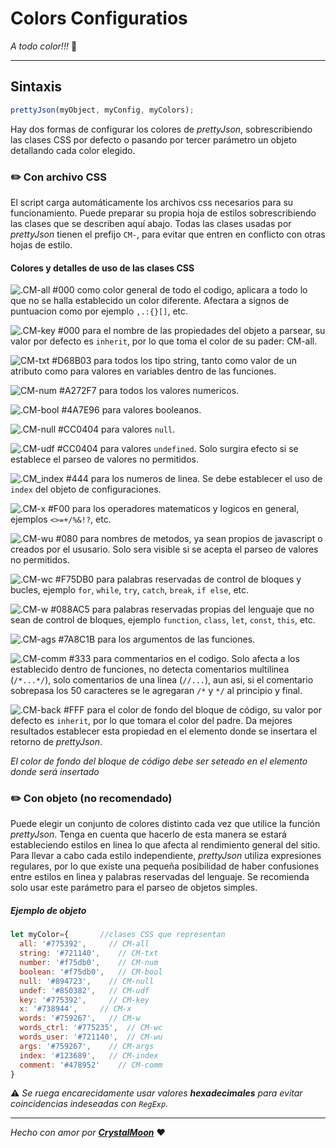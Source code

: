 # Colors Configuratios
_A todo color!!!_ :art:

---
## Sintaxis
```javascript
prettyJson(myObject, myConfig, myColors);
```
Hay dos formas de configurar los colores de _prettyJson_, sobrescribiendo las clases CSS por defecto o pasando por tercer parámetro un objeto detallando cada color elegido.

### :pencil2: Con archivo CSS
El script carga automáticamente los archivos css necesarios para su funcionamiento. Puede preparar su propia hoja de estilos sobrescribiendo las clases que se describen aquí abajo. Todas las clases usadas por _prettyJson_ tienen el prefijo `CM-`, para evitar que entren en conflicto con otras hojas de estilo. 

#### Colores y detalles de uso de las clases CSS
![.CM-all #000](https://img.shields.io/badge/CM--all-%23000-%23000 "#000")  como color general de todo el codigo, aplicara a todo lo que no se halla establecido un color diferente. Afectara a signos de puntuacion como por ejemplo `,.:{}[]`, etc.

![.CM-key #000](https://img.shields.io/badge/CM--key-%23000-%23000 "#000")  para el nombre de las propiedades del objeto a parsear, su valor por defecto es `inherit`, por lo que toma el color de su pader: CM-all.
    
![CM-txt #D68B03](https://img.shields.io/badge/CM--txt-%23D68B03-%23D68B03 "#D68B03")  para todos los tipo string, tanto como valor de un atributo como para valores en variables dentro de las funciones.
  
![CM-num #A272F7](https://img.shields.io/badge/CM--num-%23A272F7-%23A272F7 "#A272F7")  para todos los valores numericos.
  
![.CM-bool #4A7E96](https://img.shields.io/badge/CM--bool-%234A7E96-%234A7E96 "#4A7E96")  para valores booleanos.
  
![.CM-null #CC0404](https://img.shields.io/badge/CM--null-%23CC0404-%23CC0404 "#CC0404")  para valores `null`.
  
![.CM-udf #CC0404](https://img.shields.io/badge/CM--udf-%23CC0404-%23CC0404 "#CC0404")  para valores `undefined`. Solo surgira efecto si se establece el parseo de valores no permitidos.
  
![.CM_index #444](https://img.shields.io/badge/CM--index-%23444-%23444 "#444")  para los numeros de linea. Se debe establecer el uso de `index` del objeto de configuraciones.
  
![.CM-x #F00](https://img.shields.io/badge/CM--x-%23F00-%23F00 "#F00") para los operadores matematicos y logicos en general, ejemplos `<>=+/%&!?`, etc. 
   
![.CM-wu #080](https://img.shields.io/badge/CM--wu-%23080-%23080 "#080")  para nombres de metodos, ya sean propios de javascript o creados por el ususario. Solo sera visible si se acepta el parseo de valores no permitidos. 
   
![.CM-wc #F75DB0](https://img.shields.io/badge/CM--wc-%23F75DB0-%23F75DB0 "#F75DB0")  para palabras reservadas de control de bloques y bucles, ejemplo `for`, `while`, `try`, `catch`, `break`, `if else`, etc. 
   
![.CM-w #088AC5](https://img.shields.io/badge/CM--w-%23088AC5-%23088AC5 "#088AC5")  para palabras reservadas propias del lenguaje que no sean de control de bloques, ejemplo `function`, `class`, `let`, `const`, `this`, etc. 
    
![.CM-ags #7A8C1B](https://img.shields.io/badge/CM--args-%237A8C1B-%237A8C1B "#7A8C1B")  para los argumentos de las funciones.
    
![.CM-comm #333](https://img.shields.io/badge/CM--comm-%23333-%23333 "#333")  para commentarios en el codigo. Solo afecta a los establecido dentro de funciones, no detecta comentarios multilinea (`/*...*/`), solo comentarios de una linea (`//...`),  aun asi, si el comentario sobrepasa los 50 caracteres se le agregaran `/*` y `*/` al principio y final.

![.CM-back #FFF](https://img.shields.io/badge/CM--back-%23FFF-%23FFF "#FFF")  para el color de fondo del bloque de código, su valor por defecto es `inherit`, por lo que tomara el color del padre. Da mejores resultados establecer esta propiedad en el elemento donde se insertara el retorno de _prettyJson_.

_El color de fondo del bloque de código debe ser seteado en el elemento donde será insertado_

### :pencil2: Con objeto (no recomendado)

Puede elegir un conjunto de colores distinto cada vez que utilice la función _prettyJson_. Tenga en cuenta que hacerlo de esta manera se estará estableciendo estilos en linea lo que afecta al rendimiento general del sitio. Para llevar a cabo cada estilo independiente, _prettyJson_ utiliza expresiones regulares, por lo que existe una pequeña posibilidad de haber confusiones entre estilos en linea y palabras reservadas del lenguaje. 
Se recomienda solo usar este parámetro para el parseo de objetos simples.

##### Ejemplo de objeto
```javascript
let myColor={       //clases CSS que representan
  all: '#775392',     // CM-all
  string: '#721140',    // CM-txt
  number: '#f75db0',    // CM-num
  boolean: '#f75db0',   // CM-bool
  null: '#894723',    // CM-null
  undef: '#850382',   // CM-udf
  key: '#775392',     // CM-key
  x: '#738944',     // CM-x
  words: '#759267',   // CM-w
  words_ctrl: '#775235',  // CM-wc
  words_user: '#721140',  // CM-wu
  args: '#759267',    // CM-args
  index: '#123689',   // CM-index
  comment: '#478952'    // CM-comm
}
```
:warning: _Se ruega encarecidamente usar valores **hexadecimales** para evitar coincidencias indeseadas con `RegExp`._

---

_Hecho con amor por [**CrystalMoon**](https://www.linkedin.com/in/perla-stto/)_ :heart: